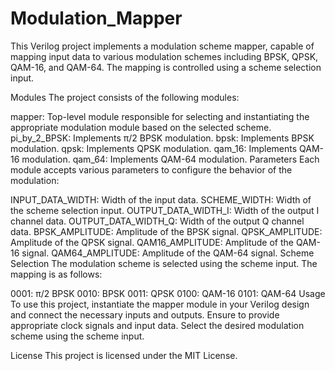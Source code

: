 # Modulation_Mapper
This Verilog project implements a modulation scheme mapper, capable of mapping input data to various modulation schemes including BPSK, QPSK, QAM-16, and QAM-64. The mapping is controlled using a scheme selection input.

Modules
The project consists of the following modules:

mapper: Top-level module responsible for selecting and instantiating the appropriate modulation module based on the selected scheme.
pi_by_2_BPSK: Implements π/2 BPSK modulation.
bpsk: Implements BPSK modulation.
qpsk: Implements QPSK modulation.
qam_16: Implements QAM-16 modulation.
qam_64: Implements QAM-64 modulation.
Parameters
Each module accepts various parameters to configure the behavior of the modulation:

INPUT_DATA_WIDTH: Width of the input data.
SCHEME_WIDTH: Width of the scheme selection input.
OUTPUT_DATA_WIDTH_I: Width of the output I channel data.
OUTPUT_DATA_WIDTH_Q: Width of the output Q channel data.
BPSK_AMPLITUDE: Amplitude of the BPSK signal.
QPSK_AMPLITUDE: Amplitude of the QPSK signal.
QAM16_AMPLITUDE: Amplitude of the QAM-16 signal.
QAM64_AMPLITUDE: Amplitude of the QAM-64 signal.
Scheme Selection
The modulation scheme is selected using the scheme input. The mapping is as follows:

0001: π/2 BPSK
0010: BPSK
0011: QPSK
0100: QAM-16
0101: QAM-64
Usage
To use this project, instantiate the mapper module in your Verilog design and connect the necessary inputs and outputs. Ensure to provide appropriate clock signals and input data. Select the desired modulation scheme using the scheme input.

License
This project is licensed under the MIT License.
